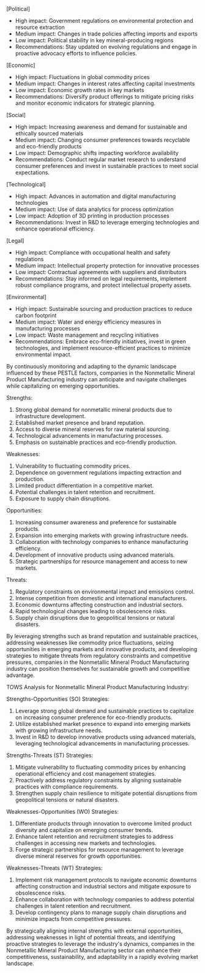 [Political]
- High impact: Government regulations on environmental protection and resource extraction
- Medium impact: Changes in trade policies affecting imports and exports
- Low impact: Political stability in key mineral-producing regions
- Recommendations: Stay updated on evolving regulations and engage in proactive advocacy efforts to influence policies.

[Economic]
- High impact: Fluctuations in global commodity prices
- Medium impact: Changes in interest rates affecting capital investments
- Low impact: Economic growth rates in key markets
- Recommendations: Diversify product offerings to mitigate pricing risks and monitor economic indicators for strategic planning.

[Social]
- High impact: Increasing awareness and demand for sustainable and ethically sourced materials
- Medium impact: Changing consumer preferences towards recyclable and eco-friendly products
- Low impact: Demographic shifts impacting workforce availability
- Recommendations: Conduct regular market research to understand consumer preferences and invest in sustainable practices to meet social expectations.

[Technological]
- High impact: Advances in automation and digital manufacturing technologies
- Medium impact: Use of data analytics for process optimization
- Low impact: Adoption of 3D printing in production processes
- Recommendations: Invest in R&D to leverage emerging technologies and enhance operational efficiency.

[Legal]
- High impact: Compliance with occupational health and safety regulations
- Medium impact: Intellectual property protection for innovative processes
- Low impact: Contractual agreements with suppliers and distributors
- Recommendations: Stay informed on legal requirements, implement robust compliance programs, and protect intellectual property assets.

[Environmental]
- High impact: Sustainable sourcing and production practices to reduce carbon footprint
- Medium impact: Water and energy efficiency measures in manufacturing processes
- Low impact: Waste management and recycling initiatives
- Recommendations: Embrace eco-friendly initiatives, invest in green technologies, and implement resource-efficient practices to minimize environmental impact. 

By continuously monitoring and adapting to the dynamic landscape influenced by these PESTLE factors, companies in the Nonmetallic Mineral Product Manufacturing industry can anticipate and navigate challenges while capitalizing on emerging opportunities.

Strengths:
1. Strong global demand for nonmetallic mineral products due to infrastructure development.
2. Established market presence and brand reputation.
3. Access to diverse mineral reserves for raw material sourcing.
4. Technological advancements in manufacturing processes.
5. Emphasis on sustainable practices and eco-friendly production.

Weaknesses:
1. Vulnerability to fluctuating commodity prices.
2. Dependence on government regulations impacting extraction and production.
3. Limited product differentiation in a competitive market.
4. Potential challenges in talent retention and recruitment.
5. Exposure to supply chain disruptions.

Opportunities:
1. Increasing consumer awareness and preference for sustainable products.
2. Expansion into emerging markets with growing infrastructure needs.
3. Collaboration with technology companies to enhance manufacturing efficiency.
4. Development of innovative products using advanced materials.
5. Strategic partnerships for resource management and access to new markets.

Threats:
1. Regulatory constraints on environmental impact and emissions control.
2. Intense competition from domestic and international manufacturers.
3. Economic downturns affecting construction and industrial sectors.
4. Rapid technological changes leading to obsolescence risks.
5. Supply chain disruptions due to geopolitical tensions or natural disasters.

By leveraging strengths such as brand reputation and sustainable practices, addressing weaknesses like commodity price fluctuations, seizing opportunities in emerging markets and innovative products, and developing strategies to mitigate threats from regulatory constraints and competitive pressures, companies in the Nonmetallic Mineral Product Manufacturing industry can position themselves for sustainable growth and competitive advantage.

TOWS Analysis for Nonmetallic Mineral Product Manufacturing Industry:

Strengths-Opportunities (SO) Strategies:
1. Leverage strong global demand and sustainable practices to capitalize on increasing consumer preference for eco-friendly products.
2. Utilize established market presence to expand into emerging markets with growing infrastructure needs.
3. Invest in R&D to develop innovative products using advanced materials, leveraging technological advancements in manufacturing processes.

Strengths-Threats (ST) Strategies:
1. Mitigate vulnerability to fluctuating commodity prices by enhancing operational efficiency and cost management strategies.
2. Proactively address regulatory constraints by aligning sustainable practices with compliance requirements.
3. Strengthen supply chain resilience to mitigate potential disruptions from geopolitical tensions or natural disasters.

Weaknesses-Opportunities (WO) Strategies:
1. Differentiate products through innovation to overcome limited product diversity and capitalize on emerging consumer trends.
2. Enhance talent retention and recruitment strategies to address challenges in accessing new markets and technologies.
3. Forge strategic partnerships for resource management to leverage diverse mineral reserves for growth opportunities.

Weaknesses-Threats (WT) Strategies:
1. Implement risk management protocols to navigate economic downturns affecting construction and industrial sectors and mitigate exposure to obsolescence risks.
2. Enhance collaboration with technology companies to address potential challenges in talent retention and recruitment.
3. Develop contingency plans to manage supply chain disruptions and minimize impacts from competitive pressures.

By strategically aligning internal strengths with external opportunities, addressing weaknesses in light of potential threats, and identifying proactive strategies to leverage the industry's dynamics, companies in the Nonmetallic Mineral Product Manufacturing sector can enhance their competitiveness, sustainability, and adaptability in a rapidly evolving market landscape.

